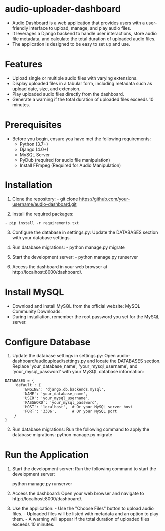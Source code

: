 # audio-uploader-dashboard

  - Audio Dashboard is a web application that provides users with a user-friendly interface to upload, manage, and play audio files.
  - It leverages a Django backend to handle user interactions, store audio file metadata, and calculate the total duration of uploaded audio files.
  - The application is designed to be easy to set up and use.

# Features
  - Upload single or multiple audio files with varying extensions.
  - Display uploaded files in a tabular form, including metadata such as upload date, size, and extension.
  - Play uploaded audio files directly from the dashboard.
  - Generate a warning if the total duration of uploaded files exceeds 10 minutes.

# Prerequisites
  - Before you begin, ensure you have met the following requirements:
    - Python (3.7+)
    - Django (4.0+)
    - MySQL Server
    - PyDub (required for audio file manipulation)
    - Install FFmpeg (Required for Audio Manipulation)

# Installation

  1. Clone the repository:
    - git clone https://github.com/your-username/audio-dashboard.git

  2. Install the required packages:

    - pip install -r requirements.txt
    
  3. Configure the database in settings.py:
    Update the DATABASES section with your database settings.

  4. Run database migrations:
    - python manage.py migrate

  5. Start the development server:
    - python manage.py runserver

  6. Access the dashboard in your web browser at http://localhost:8000/dashboard/.

# Install MySQL
  - Download and install MySQL from the official website: MySQL Community Downloads.
  - During installation, remember the root password you set for the MySQL server.

# Configure Database

  1. Update the database settings in settings.py:
    Open audio-dashboard/audioupload/settings.py and locate the DATABASES section.
    Replace 'your_database_name', 'your_mysql_username', and 'your_mysql_password' with your MySQL database information:

    DATABASES = {
        'default': {
            'ENGINE': 'django.db.backends.mysql',
            'NAME': 'your_database_name',
            'USER': 'your_mysql_username',
            'PASSWORD': 'your_mysql_password',
            'HOST': 'localhost',  # Or your MySQL server host
            'PORT': '3306',       # Or your MySQL port
        }
    }

  2. Run database migrations:
     Run the following command to apply the database migrations:
      python manage.py migrate

# Run the Application

  1. Start the development server:
     Run the following command to start the development server:

      python manage.py runserver

  2. Access the dashboard:
     Open your web browser and navigate to http://localhost:8000/dashboard/.

  3. Use the application:
    - Use the "Choose Files" button to upload audio files.
    - Uploaded files will be listed with metadata and an option to play them.
    - A warning will appear if the total duration of uploaded files exceeds 10 minutes.
     









